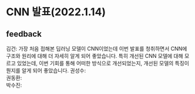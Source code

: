 # CNN 발표(2022.1.14)
## feedback
김건: 가장 처음 접해본 딥러닝 모델이 CNN이었는데 이번 발표를 청취하면서 CNN에 구조와 원리에 대해 더 자세히 알게 되어 좋았습니다. 특히 개선된 CNN 모델에 대해 모르고 있었는데, 이번 기회를 통해 어떠한 방식으로 개선되었는지, 개선된 모델의 특징이 뭔지를 알게 되어 좋았습니다.
권성수:  
권동환:  
박수진:  

